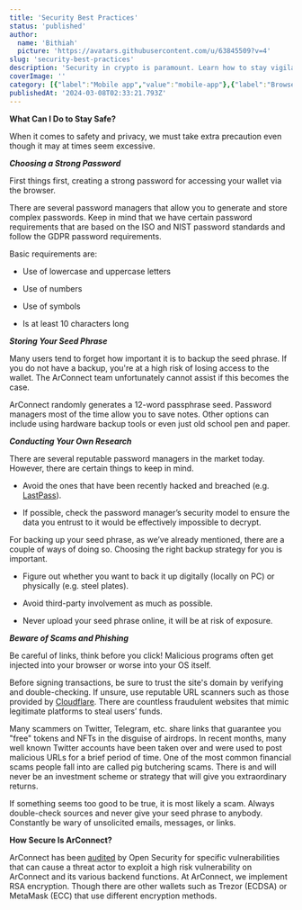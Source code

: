 ```yaml
---
title: 'Security Best Practices'
status: 'published'
author:
  name: 'Bithiah'
  picture: 'https://avatars.githubusercontent.com/u/63845509?v=4'
slug: 'security-best-practices'
description: 'Security in crypto is paramount. Learn how to stay vigilant against hacks and crypto theft by securing your wallet.'
coverImage: ''
category: [{"label":"Mobile app","value":"mobile-app"},{"label":"Browser Extension","value":"browser-extension"},{"value":"getting-started","label":"Getting started"}]
publishedAt: '2024-03-08T02:33:21.793Z'
---
```


**What Can I Do to Stay Safe?**

When it comes to safety and privacy, we must take extra precaution even though it may at times seem excessive.

***Choosing a Strong Password***

First things first, creating a strong password for accessing your wallet via the browser.

There are several password managers that allow you to generate and store complex passwords. Keep in mind that we have certain password requirements that are based on the ISO and NIST password standards and follow the GDPR password requirements.

Basic requirements are:

- Use of lowercase and uppercase letters

- Use of numbers

- Use of symbols

- Is at least 10 characters long

***Storing Your Seed Phrase***

Many users tend to forget how important it is to backup the seed phrase. If you do not have a backup, you're at a high risk of losing access to the wallet. The ArConnect team unfortunately cannot assist if this becomes the case.

ArConnect randomly generates a 12-word passphrase seed. Password managers most of the time allow you to save notes. Other options can include using hardware backup tools or even just old school pen and paper.

***Conducting Your Own Research***

There are several reputable password managers in the market today. However, there are certain things to keep in mind.

- Avoid the ones that have been recently hacked and breached (e.g. [LastPass](https://www.theverge.com/2023/9/7/23862658/lastpass-security-breach-crypto-heists-hackers)).

- If possible, check the password manager’s security model to ensure the data you entrust to it would be effectively impossible to decrypt.

For backing up your seed phrase, as we’ve already mentioned, there are a couple of ways of doing so. Choosing the right backup strategy for you is important.

- Figure out whether you want to back it up digitally (locally on PC) or physically (e.g. steel plates).

- Avoid third-party involvement as much as possible.

- Never upload your seed phrase online, it will be at risk of exposure.

***Beware of Scams and Phishing***

Be careful of links, think before you click! Malicious programs often get injected into your browser or worse into your OS itself.

Before signing transactions, be sure to trust the site's domain by verifying and double-checking. If unsure, use reputable URL scanners such as those provided by [Cloudflare](https://radar.cloudflare.com/scan/). There are countless fraudulent websites that mimic legitimate platforms to steal users’ funds.

Many scammers on Twitter, Telegram, etc. share links that guarantee you "free" tokens and NFTs in the disguise of airdrops. In recent months, many well known Twitter accounts have been taken over and were used to post malicious URLs for a brief period of time. One of the most common financial scams people fall into are called pig butchering scams. There is and will never be an investment scheme or strategy that will give you extraordinary returns.

If something seems too good to be true, it is most likely a scam. Always double-check sources and never give your seed phrase to anybody. Constantly be wary of unsolicited emails, messages, or links.

**How Secure Is ArConnect?**

ArConnect has been [audited](https://www.arconnect.io/audit.pdf) by Open Security for specific vulnerabilities that can cause a threat actor to exploit a high risk vulnerability on ArConnect and its various backend functions. At ArConnect, we implement RSA encryption. Though there are other wallets such as Trezor (ECDSA) or MetaMask (ECC) that use different encryption methods.

